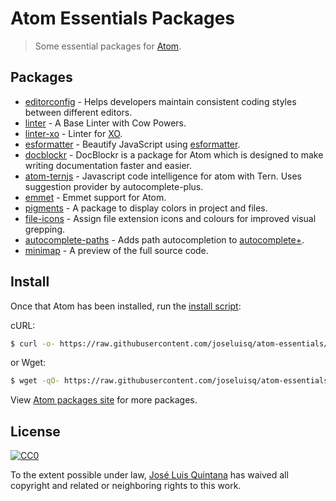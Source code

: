 # Atom Essentials Packages

> Some essential packages for [Atom](https://atom.io/).

## Packages

* [editorconfig](https://atom.io/packages/editorconfig) - Helps developers maintain consistent coding styles between different editors.
* [linter](https://atom.io/packages/linter) - A Base Linter with Cow Powers.
* [linter-xo](https://atom.io/packages/linter-xo) - Linter for [XO](https://github.com/sindresorhus/xo).
* [esformatter](https://atom.io/packages/esformatter) - Beautify JavaScript using [esformatter](https://github.com/millermedeiros/esformatter).
* [docblockr](https://atom.io/packages/docblockr) - DocBlockr is a package for Atom which is designed to make writing documentation faster and easier.
* [atom-ternjs](https://atom.io/packages/atom-ternjs) - Javascript code intelligence for atom with Tern. Uses suggestion provider by autocomplete-plus.
* [emmet](https://atom.io/packages/emmet) - Emmet support for Atom.
* [pigments](https://atom.io/packages/pigments) - A package to display colors in project and files.
* [file-icons](https://atom.io/packages/file-icons) - Assign file extension icons and colours for improved visual grepping.
* [autocomplete-paths](https://atom.io/packages/autocomplete-paths) - Adds path autocompletion to [autocomplete+](https://atom.io/packages/autocomplete-plus).
* [minimap](https://atom.io/packages/minimap) - A preview of the full source code.


## Install
Once that Atom has been installed, run the [install script](./install.sh):

cURL:
```sh
$ curl -o- https://raw.githubusercontent.com/joseluisq/atom-essentials/master/install.sh | bash
```

or Wget:

```sh
$ wget -qO- https://raw.githubusercontent.com/joseluisq/atom-essentials/master/install.sh | bash
```

View [Atom packages site](https://atom.io/packages) for more packages.

## License

[![CC0](http://i.creativecommons.org/p/zero/1.0/88x31.png)](http://creativecommons.org/publicdomain/zero/1.0/)

To the extent possible under law, [José Luis Quintana](http://git.io/joseluisq
  ) has waived all copyright and related or neighboring rights to this work.
